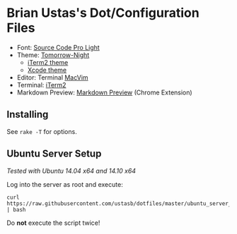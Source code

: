 # Brian Ustas's Dot/Configuration Files

* Font: [Source Code Pro Light](https://github.com/adobe/source-code-pro)
* Theme: [Tomorrow-Night](https://github.com/ChrisKempson/Tomorrow-Theme)
  - [iTerm2 theme](https://github.com/chriskempson/base16-iterm2/blob/master/base16-tomorrow.dark.itermcolors)
  - [Xcode theme](https://github.com/joedynamite/base16-xcode4/blob/master/base16-tomorrow.dark.dvtcolortheme)
* Editor: Terminal [MacVim](https://code.google.com/p/macvim/)
* Terminal: [iTerm2](http://www.iterm2.com/)
* Markdown Preview: [Markdown Preview](https://github.com/borismus/markdown-preview) (Chrome Extension)

## Installing

See `rake -T` for options.

## Ubuntu Server Setup

*Tested with Ubuntu 14.04 x64 and 14.10 x64*

Log into the server as root and execute:

    curl https://raw.githubusercontent.com/ustasb/dotfiles/master/ubuntu_server_setup.sh | bash

Do **not** execute the script twice!
